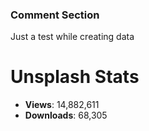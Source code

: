 ### Comment Section
Just a test while creating data

# Unsplash Stats
<!-- UNSPLASH-STATS:START -->
- **Views**: 14,882,611
- **Downloads**: 68,305
<!-- UNSPLASH-STATS:END -->